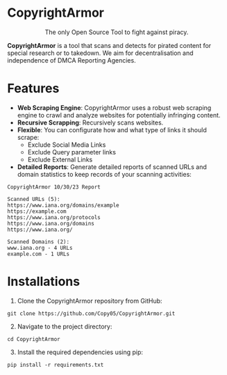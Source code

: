 # CopyrightArmor
<p style="text-align: center">The only Open Source Tool to fight against piracy.</p>

**CopyrightArmor** is a tool that scans and detects for pirated content for special research or to takedown. We aim for decentralisation and independence of DMCA Reporting Agencies.

# Features
- **Web Scraping Engine**: CopyrightArmor uses a robust web scraping engine to crawl and analyze websites for potentially infringing content.
- **Recursive Scrapping**: Recursively scans websites.
- **Flexible**: You can configurate how and what type of links it should scrape:
    - Exclude Social Media Links
    - Exclude Query parameter links
    - Exclude External Links
- **Detailed Reports**: Generate detailed reports of scanned URLs and domain statistics to keep records of your scanning activities:
```
CopyrightArmor 10/30/23 Report

Scanned URLs (5):
https://www.iana.org/domains/example
https://example.com
https://www.iana.org/protocols
https://www.iana.org/domains
https://www.iana.org/

Scanned Domains (2):
www.iana.org - 4 URLs
example.com - 1 URLs
```

# Installations

1. Clone the CopyrightArmor repository from GitHub:
```
git clone https://github.com/Copy05/CopyrightArmor.git
```

2. Navigate to the project directory:
```
cd CopyrightArmor
```

3. Install the required dependencies using pip:
```
pip install -r requirements.txt
```